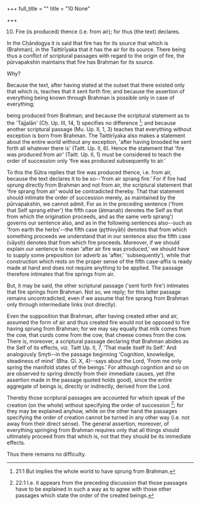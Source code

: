 +++
full_title = ""
title = "10 None"

+++


10. Fire (is produced) thence (i.e. from air); for thus (the text) declares.

In the Cḥāndogya it is said that fire has for its source that which is (Brahman), in the Taittirīyaka that it has the air for its source. There being thus a conflict of scriptural passages with regard to the origin of fire, the pūrvapakshin maintains that fire has Brahman for its source.

Why?

Because the text, after having stated at the outset that there existed only that which is, teaches that it sent forth fire; and because the assertion of everything being known through Brahman is possible only in case of everything;

being produced from Brahman; and because the scriptural statement as to the 'Tajjalān' (Cḥ. Up. III, 14, 1) specifies no difference [^fn_18]; and because another scriptural passage (Mu. Up. II, 1, 3) teaches that everything without exception is born from Brahman. The Taittirīyaka also makes a statement about the entire world without any exception, 'after having brooded he sent forth all whatever there is' (Taitt. Up. II, 6). Hence the statement that 'fire was produced from air' (Taitt. Up. II, 1) must be considered to teach the order of succession only 'fire was produced subsequently to air.'

[^fn_18]: 21:1 But implies the whole world to have sprung from Brahman.

To this the Sūtra replies that fire was produced thence, i.e. from air, because the text declares it to be so--'from air sprang fire.' For if fire had sprung directly from Brahman and not from air, the scriptural statement that 'fire sprang from air' would be contradicted thereby. That that statement should intimate the order of succession merely, as maintained by the pūrvapakshin, we cannot admit. For as in the preceding sentence ('from that Self sprang ether') the fifth case (ātmanaḥ) denotes the Self as that from which the origination proceeds, and as the same verb sprang') governs our sentence also, and as in the following sentences also--such as 'from earth the herbs'--the fifth case (pr̥thivyāḥ) denotes that from which something proceeds we understand that in our sentence also the fifth case (vāyoḥ) denotes that from which fire proceeds. Moreover, if we should explain our sentence to mean 'after air fire was produced,' we should have to supply some preposition (or adverb as 'after,' 'subsequently'), while that construction which rests on the proper sense of the fifth case-affix is ready made at hand and does not require anything to be applied. The passage therefore intimates that fire springs from air.

But, it may be said, the other scriptural passage ('sent forth fire') intimates that fire springs from Brahman. Not so, we reply; for this latter passage remains uncontradicted, even if we assume that fire sprang from Brahman only through intermediate links (not directly).

Even the supposition that Brahman, after having created ether and air, assumed the form of air and thus created fire would not be opposed to fire having sprung from Brahman; for we may say equally that milk comes from the cow, that curds come from the cow, that cheese comes from the cow. There is, moreover, a scriptural passage declaring that Brahman abides as the Self of its effects, viz. Taitt Up. II, 7, 'That made itself its Self.' And analogously Smr̥ti--in the passage beginning 'Cognition, knowledge, steadiness of mind' (Bha. Gī. X, 4)--says about the Lord, 'From me only spring the manifold states of the beings.' For although cognition and so on are observed to spring directly from their immediate causes, yet (the assertion made in the passage quoted holds good), since the entire aggregate of beings is, directly or indirectly, derived from the Lord.

Thereby those scriptural passages are accounted for which speak of the creation (on the whole) without specifying the order of succession [^fn_19]; for they may be explained anyhow, while on the other hand the passages specifying the order of creation cannot be turned in any other way (i.e. not away from their direct sense). The general assertion, moreover, of everything springing from Brahman requires only that all things should ultimately proceed from that which is, not that they should be its immediate effects.

Thus there remains no difficulty.

[^fn_19]: 22:1 I.e. it appears from the preceding discussion that those passages have to be explained in such a way as to agree with those other passages which state the order of the created beings.

